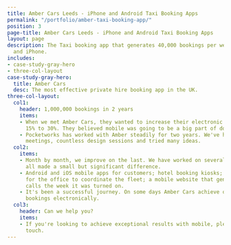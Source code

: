 ```yaml
---
title: Amber Cars Leeds - iPhone and Android Taxi Booking Apps
permalink: "/portfolio/amber-taxi-booking-app/"
position: 3
page-title: Amber Cars Leeds - iPhone and Android Taxi Booking Apps
layout: page
description: The Taxi booking app that generates 40,000 bookings per week on Android
  and iPhone.
includes:
- case-study-gray-hero
- three-col-layout
case-study-gray-hero:
  title: Amber Cars
  desc: The most effective private hire booking app in the UK.
three-col-layout:
  col1:
    header: 1,000,000 bookings in 2 years
    items:
    - When we met Amber Cars, they wanted to increase their electronic bookings from
      15% to 30%. They believed mobile was going to be a big part of doing this.
    - Pocketworks has worked with Amber steadily for two years. We've had 100s of
      meetings, countless design sessions and tried many ideas.
  col2:
    items:
    - Month by month, we improve on the last. We have worked on several solutions;
      all made a small but significant difference.
    - Android and iOS mobile apps for customers; hotel booking kiosks; tablet apps
      for the office to coordinate the fleet; a mobile website that generated 3,000
      calls the week it was turned on.
    - It's been a successful journey. On some days Amber Cars achieve over 50% of
      bookings electronically.
  col3:
    header: Can we help you?
    items:
    - If you're looking to achieve exceptional results with mobile, please get in
      touch.
---
```


